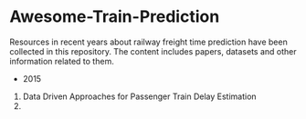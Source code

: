 # Awesome-Train-Prediction
Resources in recent years about railway freight time prediction have been collected in this repository. 
The content includes papers, datasets and other information related to them.
* 2015
1. Data Driven Approaches for Passenger Train Delay Estimation
2. 

